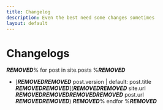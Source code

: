 ```yaml
---
title: Changelog
description: Even the best need some changes sometimes
layout: default
---
```


# Changelogs
***REMOVED***% for post in site.posts %***REMOVED***
  - [***REMOVED******REMOVED*** post.version | default: post.title ***REMOVED******REMOVED***](***REMOVED******REMOVED*** site.url ***REMOVED******REMOVED******REMOVED******REMOVED*** post.url ***REMOVED******REMOVED***)
***REMOVED***% endfor %***REMOVED***
